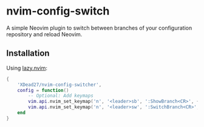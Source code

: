 # nvim-config-switch

A simple Neovim plugin to switch between branches of your configuration repository and reload Neovim.

## Installation

Using [lazy.nvim](https://github.com/folke/lazy.nvim):

```lua
{
    'XDead27/nvim-config-switcher',
    config = function()
        -- Optional: Add keymaps
        vim.api.nvim_set_keymap('n', '<leader>sb', ':ShowBranch<CR>', { noremap = true, silent = true })
        vim.api.nvim_set_keymap('n', '<leader>sw', ':SwitchBranch<CR>', { noremap = true, silent = true })
    end
}

